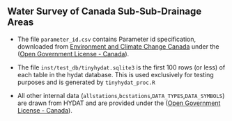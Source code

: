 ## Water Survey of Canada Sub-Sub-Drainage Areas

- The file `parameter_id.csv` contains Parameter id specification, downloaded from [Environment and Climate Change Canada](http://collaboration.cmc.ec.gc.ca/cmc/hydrometric_additionalData/Document/WebService_Guidelines.pdf) under the ([Open Government License - Canada](http://open.canada.ca/en/open-government-licence-canada)). 

- The file `inst/test_db/tinyhydat.sqlite3` is the first 100 rows (or less) of each table in the hydat database. This is used exclusively for testing purposes and is generated by `tinyhydat_proc.R`

- All other internal data (`allstations`,`bcstations`,`DATA_TYPES`,`DATA_SYMBOLS`) are drawn from HYDAT and are provided under the ([Open Government License - Canada](http://open.canada.ca/en/open-government-licence-canada)). 
